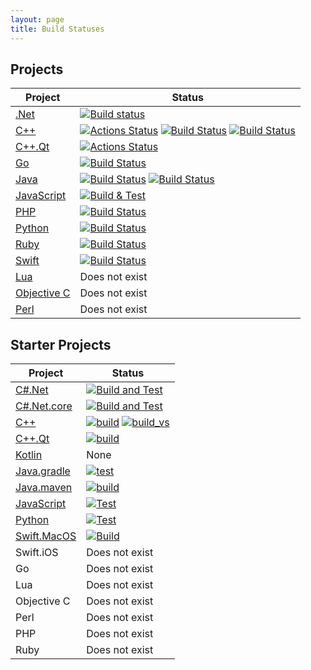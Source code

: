 ```yaml
---
layout: page
title: Build Statuses
---
```


## Projects



| Project                                                         | Status                                                                                                                                                                                                                                                                                                                                                                                                                                                                                                                           |
|-----------------------------------------------------------------|----------------------------------------------------------------------------------------------------------------------------------------------------------------------------------------------------------------------------------------------------------------------------------------------------------------------------------------------------------------------------------------------------------------------------------------------------------------------------------------------------------------------------------|
| [.Net](https://github.com/approvals/ApprovalTests.Net)          | [![Build status](https://ci.appveyor.com/api/projects/status/5w53btmaydibgr9a?svg=true)](https://ci.appveyor.com/project/isidore/approvaltests-net) |
| [C++](https://github.com/approvals/ApprovalTests.cpp)           | [![Actions Status](https://github.com/approvals/ApprovalTests.cpp/workflows/build/badge.svg?branch=master)](https://github.com/approvals/ApprovalTests.cpp/actions?query=branch%3Amaster+workflow%3Abuild) [![Build Status](https://github.com/approvals/ApprovalTests.cpp/workflows/cygwin/badge.svg?branch=master)](https://github.com/approvals/ApprovalTests.cpp/actions?query=branch%3Amaster+workflow%3Acygwin) [![Build Status](https://github.com/approvals/ApprovalTests.cpp/workflows/mingw/badge.svg?branch=master)](https://github.com/approvals/ApprovalTests.cpp/actions?query=branch%3Amaster+workflow%3Amingw) |
| [C++.Qt](https://github.com/approvals/ApprovalTests.cpp.Qt)     | [![Actions Status](https://github.com/approvals/ApprovalTests.cpp.Qt/workflows/build/badge.svg)](https://github.com/approvals/ApprovalTests.cpp.Qt/actions) |
| [Go](https://github.com/approvals/go-approval-tests)            | [![Build Status](https://travis-ci.org/approvals/go-approval-tests.svg)](https://travis-ci.org/approvals/go-approval-tests) |
| [Java](https://github.com/approvals/ApprovalTests.java)         | [![Build Status](https://github.com/approvals/ApprovalTests.java/workflows/mvn%20verify%20linux/badge.svg?branch=master)](https://github.com/approvals/ApprovalTests.java/actions?query=build%3Amaster) [![Build Status](https://github.com/approvals/ApprovalTests.java/workflows/mvn%20verify%20windows/badge.svg?branch=master)](https://github.com/approvals/ApprovalTests.java/actions?query=build%3Amaster) |
| [JavaScript](https://github.com/approvals/Approvals.NodeJS)     | [![Build & Test](https://github.com/approvals/Approvals.NodeJS/actions/workflows/build-and-test.yml/badge.svg)](https://github.com/approvals/Approvals.NodeJS/actions/workflows/build-and-test.yml) |
| [PHP](https://github.com/approvals/ApprovalTests.php)           | [![Build Status](https://travis-ci.org/mattcan/approval-tests.svg?branch=master)](https://travis-ci.org/mattcan/approval-tests) |
| [Python](https://github.com/approvals/ApprovalTests.Python)     | [![Build Status](https://github.com/approvals/ApprovalTests.Python/workflows/Test/badge.svg?branch=master)](https://github.com/approvals/ApprovalTests.Python/actions) |
| [Ruby](https://github.com/kytrinyx/approvals)                   | [![Build Status](https://secure.travis-ci.org/kytrinyx/approvals.svg?branch=master)](http://travis-ci.org/kytrinyx/approvals) |
| [Swift](https://github.com/approvals/ApprovalTests.Swift)       | [![Build Status](https://github.com/approvals/ApprovalTests.Swift/actions/workflows/build.yml/badge.svg)](https://github.com/approvals/ApprovalTests.Swift/actions/workflows/build.yml) |
| [Lua](https://github.com/approvals/ApprovalTests.lua)           | Does not exist                                                                                                                                                                                                                                                                                                                                                                                                                                                                                                                   |
| [Objective C](https://github.com/approvals/ApprovalTests.Objective-C) | Does not exist                                                                                                                                                                                                                                                                                                                                                                                                                                                                                                                   |
| [Perl](https://github.com/approvals/ApprovalTests.perl)         | Does not exist                                                                                                                                                                                                                                                                                                                                                                                                                                                                                                                   |

## Starter Projects



| Project                                                      | Status                                                                                                                                                                                                                                                                                                                                                                                                                                                                                                                           |
| ------------------------------------------------------------ |----------------------------------------------------------------------------------------------------------------------------------------------------------------------------------------------------------------------------------------------------------------------------------------------------------------------------------------------------------------------------------------------------------------------------------------------------------------------------------------------------------------------------------|
| [C#.Net](https://github.com/approvals/ApprovalTests.Net.StarterProject) | [![Build and Test](https://github.com/approvals/ApprovalTests.Net.StarterProject/actions/workflows/test.yml/badge.svg)](https://github.com/approvals/ApprovalTests.Net.StarterProject/actions/workflows/test.yml)                                                                                                                                                                                                                                                                                                                                                                                                                                                                                                                             |
| [C#.Net.core](https://github.com/approvals/ApprovalTests.net.StarterProject.core) | [![Build and Test](https://github.com/approvals/ApprovalTests.net.StarterProject.core/actions/workflows/test.yml/badge.svg)](https://github.com/approvals/ApprovalTests.net.StarterProject.core/actions/workflows/test.yml)                                                                                                                                                                                                                                                                                                                                                                                                                                                                                                                             |
| [C++](https://github.com/approvals/ApprovalTests.cpp.StarterProject) | [![build](https://github.com/approvals/ApprovalTests.cpp.StarterProject/actions/workflows/build-and-test-via-cmake.yml/badge.svg)](https://github.com/approvals/ApprovalTests.cpp.StarterProject/actions/workflows/build-and-test-via-cmake.yml) [![build_vs](https://github.com/approvals/ApprovalTests.cpp.StarterProject/actions/workflows/build-and-test-visual-studio-solutions.yml/badge.svg)](https://github.com/approvals/ApprovalTests.cpp.StarterProject/actions/workflows/build-and-test-visual-studio-solutions.yml) |
| [C++.Qt](https://github.com/approvals/ApprovalTests.cpp.Qt.StarterProject) | [![build](https://github.com/approvals/ApprovalTests.cpp.Qt.StarterProject/actions/workflows/github_actions_build.yml/badge.svg)](https://github.com/approvals/ApprovalTests.cpp.Qt.StarterProject/actions/workflows/github_actions_build.yml)                                                                                                                                                                                                                                                                                   |
| [Kotlin](https://github.com/approvals/Approvaltests.Kotlin.StarterProject) | None |
| [Java.gradle](https://github.com/approvals/ApprovalTests.java.StarterProject.gradle) | [![test](https://github.com/approvals/ApprovalTests.java.StarterProject.gradle/actions/workflows/test.yml/badge.svg)](https://github.com/approvals/ApprovalTests.java.StarterProject.gradle/actions/workflows/test.yml)                                                                                                                                                                                                                                                                                                          |
| [Java.maven](https://github.com/approvals/ApprovalTests.java.StarterProject) | [![build](https://github.com/approvals/ApprovalTests.java.StarterProject/actions/workflows/test.yml/badge.svg)](https://github.com/approvals/ApprovalTests.java.StarterProject/actions/workflows/test.yml)                                                                                                                                                                                                                                                                                                                       |
| [JavaScript](https://github.com/approvals/ApprovalTests.js.StarterProject) | [![Test](https://github.com/approvals/ApprovalTests.js.StarterProject/actions/workflows/test.yml/badge.svg)](https://github.com/approvals/ApprovalTests.js.StarterProject/actions/workflows/test.yml)                                                                                                                                                                                                                                                                                                                                                                                                                                                                                                                             |
| [Python](https://github.com/approvals/ApprovalTests.Python.StarterProject) | [![Test](https://github.com/approvals/ApprovalTests.Python.StarterProject/actions/workflows/test.yml/badge.svg)](https://github.com/approvals/ApprovalTests.Python.StarterProject/actions/workflows/test.yml)                                                                                                                                                                                                                                                                                                                    |
| [Swift.MacOS](https://github.com/approvals/ApprovalTests.Swift.StarterProject.MacOs) | [![Build](https://github.com/approvals/ApprovalTests.Swift.StarterProject.MacOs/actions/workflows/build.yml/badge.svg)](https://github.com/approvals/ApprovalTests.Swift.StarterProject.MacOs/actions/workflows/build.yml)                                                                                                                                                                                                                                                                                                       |
| Swift.iOS                                                    | Does not exist                                                                                                                                                                                                                                                                                                                                                                                                                                                                                                                   |
| Go                                                           | Does not exist                                                                                                                                                                                                                                                                                                                                                                                                                                                                                                                   |
| Lua                                                          | Does not exist                                                                                                                                                                                                                                                                                                                                                                                                                                                                                                                   |
| Objective C                                                  | Does not exist                                                                                                                                                                                                                                                                                                                                                                                                                                                                                                                   |
| Perl                                                         | Does not exist                                                                                                                                                                                                                                                                                                                                                                                                                                                                                                                   |
| PHP                                                          | Does not exist                                                                                                                                                                                                                                                                                                                                                                                                                                                                                                                   |
| Ruby                                                         | Does not exist                                                                                                                                                                                                                                                                                                                                                                                                                                                                                                                   |

